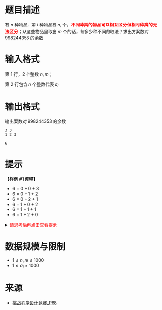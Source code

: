 # 题目描述

有 $n$ 种物品，第 $i$ 种物品有 $a_i$ 个。**<font color="#FF0000">不同种类的物品可以相互区分但相同种类的无法区分</font>**；从这些物品里取出 $m$ 个的话，有多少种不同的取法？求出方案数对 $998244353$ 的余数

# 输入格式

第 $1$ 行，$2$ 个整数 $n, m$；

第 $2$ 行包含 $n$ 个整数代表 $a_i$

# 输出格式

输出案数对 $998244353$ 的余数

```input1
3 3
1 2 3
```

```output1
6
```

# 提示
**【样例 #1 解释】**
* 6 = 0 + 0 + 3
* 6 = 0 + 1 + 2
* 6 = 0 + 2 + 1
* 6 = 1 + 0 + 2
* 6 = 1 + 1 + 1
* 6 = 1 + 2 + 0

<details>
<summary><font color="#FF0000">请思考后再点击查看提示</font></summary>

* $dp[i][j]$ 表示从前 i 种物品里取出 $j$ 个的方案数
* 那么我们可以枚举第 $i$ 中物品去了多少个
$$
dp(i,j) = \sum_{k=0}^{k=min(j, a[i])}dp(i-1,j-k)
$$
* 但是这样做的话，时间复杂度就是 $O(nm^2)$
* 我们不妨将式子展开
$$
dp[i][j]=dp[i-1][j]+dp[i-1][j-1]+\cdots+dp[i-1][j-a[i]] \\
dp[i][j-1]=dp[i-1][j-1]+dp[i-1][j-2]+\cdots+dp[i-1][j-1-a[i]]
$$
* 对比 $dp[i][j]$ 和 $dp[i][j-1]$ 的计算公式，可以发现
$$
dp[i][j]=dp[i-1][j]+dp[i][j-1]-dp[i-1][j-1-a[i]]
$$
* 这样转移的话，时间复杂度就变成 $O(nm)$ 了


其实我们还可以再定义一个数组 $f[][]$ 来存储 $dp[][]$ 的前缀和
$$
f[i][j] = \sum_{k=0}^{k=j}dp[i][j]
$$
那么有
$$
dp[i][j]=f[i-1][j]-f[i-1][j-a[i]-1]
$$
同样可以将时间复杂度就变成 $O(nm)$ 

</details>

# 数据规模与限制
* $1 \leq n, m \leq 1000$
* $1 \leq a_i \leq 1000$

# 来源
* [挑战程序设计竞赛_P68]()